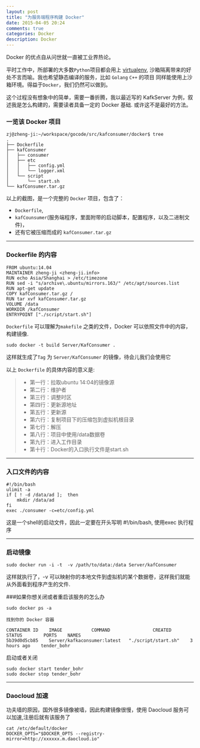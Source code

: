 ```yaml
---
layout: post
title: "为服务端程序构建 Docker"
date: 2015-04-05 20:24
comments: true
categories: Docker
description: Docker
---
```


Docker 的优点自从问世就一直被工业界热论。

平时工作中，所部署的大多数`Python`项目都会用上 [virtualenv](http://wiki.zheng-ji.info/Python/virtualenv-py.html), 
沙箱隔离带来的好处不言而喻。我也希望静态编译的服务，比如 `Golang` `C++` 的项目
同样能使用上沙箱环境。得益于`Docker`，我们仍然可以做到。


这个过程没有想象中的简单，需要一番折腾，我以最近写的 KafkServer 为例，叙述我是怎么构建的，需要读者具备一定的 Docker 基础. 或许这不是最好的方法。


### 一览该 Docker 项目

```
zj@zheng-ji:~/workspace/gocode/src/kafconsumer/docker$ tree
.
├── Dockerfile
├── kafConsumer
│   ├── consumer
│   ├── etc
│   │   ├── config.yml
│   │   └── logger.xml
│   └── script
│       └── start.sh
└── kafConsumer.tar.gz
```

以上的截图，是一个完整的 `Docker` 项目，包含了：

* `Dockerfile`,
* `kafCounsumer`(服务端程序，里面附带的启动脚本，配置程序，以及二进制文件)，
* 还有它被压缩而成的 `kafConsumer.tar.gz`

---

### Dockerfile 的内容


```
FROM ubuntu:14.04                                                         
MAINTAINER zheng-ji <zheng-ji.info>                                     
RUN echo Asia/Shanghai > /etc/timezone                   
RUN sed -i "s/archive\.ubuntu/mirrors.163/" /etc/apt/sources.list          
RUN apt-get update                                                         
COPY kafConsumer.tar.gz /                                                  
RUN tar xvf kafConsumer.tar.gz                                         
VOLUME /data                   
WORKDIR /kafConsumer                                                   
ENTRYPOINT ["./script/start.sh"]
```

`Dockerfile` 可以理解为`makefile` 之类的文件，Docker 可以依照文件中的内容，构建镜像.

```
sudo docker -t build Server/KafConsumer .
```

这样就生成了`Tag` 为 `Server/KafConsumer` 的镜像，待会儿我们会使用它


以上 `Dockerfile` 的具体内容的意义是:

>
>* 第一行：拉取ubuntu 14:04的镜像源
>* 第二行：维护者
>* 第三行：调整时区
>* 第四行：更新源地址
>* 第五行：更新源
>* 第六行：复制项目下的压缩包到虚拟机根目录
>* 第七行：解压
>* 第八行：项目中使用/data数据卷
>* 第九行：进入工作目录
>* 第十行：Docker的入口执行文件是start.sh

---


### 入口文件的内容

```
#!/bin/bash
ulimit -a
if [ ! -d /data/ad ];  then
    mkdir /data/ad
fi
exec ./consumer -c=etc/config.yml
```

这是一个shell的启动文件，因此一定要在开头写明 #!/bin/bash, 使用exec 执行程序


---

### 启动镜像

```
sudo docker run -i -t  -v /path/to/data:/data Server/kafConsumer
```
这样就执行了，-v 可以映射你的本地文件到虚拟机的某个数据卷，这样我们就能从外面看到程序产生的文件.

###如果你想关闭或者重启该服务的怎么办

```
sudo docker ps -a

找到你的 Docker 容器

CONTAINER ID    IMAGE           COMMAND                CREATED        STATUS        PORTS    NAMES
5b39d0d5cb85    Server/kafkaconsumer:latest   "./script/start.sh"    3 hours ago    tender_bohr 
```

启动或者关闭

```
sudo docker start tender_bohr
sudo docker stop tender_bohr
```

---

### Daocloud  加速

功夫墙的原因，国外很多镜像被墙，因此构建镜像很慢，使用 Daocloud 服务可以加速,注册后就有该服务了

```
cat /etc/default/docker
DOCKER_OPTS="$DOCKER_OPTS --registry-mirror=http://xxxxxx.m.daocloud.io"
```

